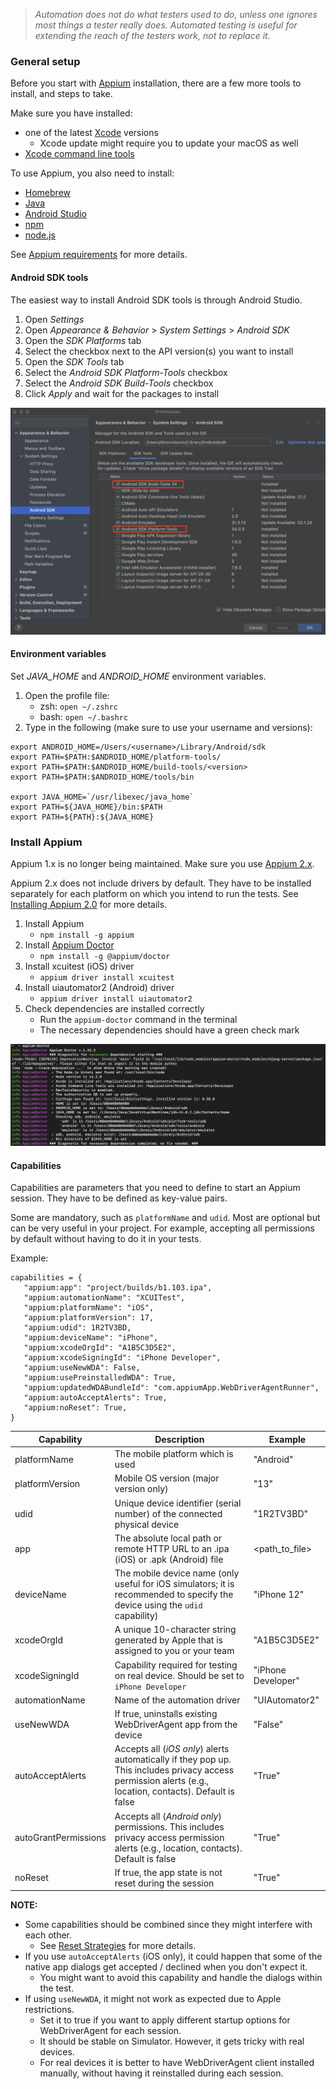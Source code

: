 > *Automation does not do what testers used to do, unless one ignores most things a tester really does. Automated testing is useful for extending the reach of the testers work, not to replace it.*

### General setup

Before you start with [Appium](https://appium.io/) installation, there are a few more tools to install, and steps to take.

Make sure you have installed:

* one of the latest [Xcode](https://developer.apple.com/support/xcode/) versions
  * Xcode update might require you to update your macOS as well
* [Xcode command line tools](https://www.freecodecamp.org/news/install-xcode-command-line-tools/)


To use Appium, you also need to install:

* [Homebrew](https://brew.sh/)
* [Java](https://www.java.com/en/)
* [Android Studio](https://developer.android.com/studio/)
* [npm](https://docs.npmjs.com/downloading-and-installing-node-js-and-npm)
* [node.js](https://nodejs.org/en/)

See [Appium requirements](https://github.com/appium/appium#requirements) for more details.


#### Android SDK tools

The easiest way to install Android SDK tools is through Android Studio.

1. Open _Settings_
2. Open _Appearance & Behavior_ > _System Settings_ > _Android SDK_
3. Open the _SDK Platforms_ tab 
4. Select the checkbox next to the API version(s) you want to install 
5. Open the _SDK Tools_ tab 
6. Select the _Android SDK Platform-Tools_ checkbox
7. Select the _Android SDK Build-Tools_ checkbox
8. Click _Apply_ and wait for the packages to install


![android_studio_sdk.png](/img/android_studio_sdk.png)

#### Environment variables

Set _JAVA_HOME_ and _ANDROID_HOME_ environment variables.

1. Open the profile file:
   - zsh: `open ~/.zshrc`
   - bash: `open ~/.bashrc`
2. Type in the following (make sure to use your username and versions):

```
export ANDROID_HOME=/Users/<username>/Library/Android/sdk
export PATH=$PATH:$ANDROID_HOME/platform-tools/
export PATH=$PATH:$ANDROID_HOME/build-tools/<version>
export PATH=$PATH:$ANDROID_HOME/tools/bin

export JAVA_HOME=`/usr/libexec/java_home`
export PATH=${JAVA_HOME}/bin:$PATH
export PATH=${PATH}:${JAVA_HOME}
```


### Install Appium

Appium 1.x is no longer being maintained. Make sure you use [Appium 2.x](https://github.com/appium/appium).

Appium 2.x does not include drivers by default. They have to be installed separately for each platform on which you intend to run the tests.
See [Installing Appium 2.0](https://appiumpro.com/editions/122-installing-appium-20-and-the-driver-and-plugins-cli) for more details.


1. Install Appium
    - `npm install -g appium`
2. Install [Appium Doctor](https://appium.io/docs/en/2.4/ecosystem/tools/#appium-doctor)
   - `npm install -g @appium/doctor`
3. Install xcuitest (iOS) driver
   - `appium driver install xcuitest`
4. Install uiautomator2 (Android) driver
   - `appium driver install uiautomator2`
5. Check dependencies are installed correctly
   - Run the `appium-doctor` command in the terminal
   - The necessary dependencies should have a green check mark

![troubleshooting_appium_appium_doctor.png](/img/troubleshooting_appium_appium_doctor.png)


#### Capabilities

Capabilities are parameters that you need to define to start an Appium session. They have to be defined as key-value pairs.

Some are mandatory, such as `platformName` and `udid`. Most are optional but can be very useful in your project. For example, accepting all permissions by default without having to do it in your tests.

Example:

```
capabilities = {
   "appium:app": "project/builds/b1.103.ipa",
   "appium:automationName": "XCUITest",
   "appium:platformName": "iOS",
   "appium:platformVersion": 17,
   "appium:udid": 1R2TV3BD,
   "appium:deviceName": "iPhone",
   "appium:xcodeOrgId": "A1B5C3D5E2",
   "appium:xcodeSigningId": "iPhone Developer",
   "appium:useNewWDA": False,
   "appium:usePreinstalledWDA": True,
   "appium:updatedWDABundleId": "com.appiumApp.WebDriverAgentRunner",
   "appium:autoAcceptAlerts": True,
   "appium:noReset": True,
}
```


| Capability             | Description                                                                                                                                               | Example            |
|------------------------|-----------------------------------------------------------------------------------------------------------------------------------------------------------|--------------------|
| platformName           | The mobile platform which is used                                                                                                                         | "Android"          |
| platformVersion        | Mobile OS version (major version only)                                                                                                                    | "13"               |
| udid                   | Unique device identifier (serial number) of the connected physical device                                                                                 | "1R2TV3BD"         |
| app                    | The absolute local path or remote HTTP URL to an .ipa (iOS) or .apk (Android) file                                                                        | <path_to_file>     |
| deviceName             | The mobile device name (only useful for iOS simulators; it is recommended to specify the device using the `udid` capability)                              | "iPhone 12"        |
| xcodeOrgId             | A unique 10-character string generated by Apple that is assigned to you or your team                                                                      | "A1B5C3D5E2"       |
| xcodeSigningId         | Capability required for testing on real device. Should be set to `iPhone Developer`                                                                       | "iPhone Developer" |
| automationName         | Name of the automation driver                                                                                                                             | "UIAutomator2"     |
| useNewWDA              | If true, uninstalls existing WebDriverAgent app from the device                                                                                           | "False"            |
| autoAcceptAlerts       | Accepts all (_iOS only_) alerts automatically if they pop up. This includes privacy access permission alerts (e.g., location, contacts). Default is false | "True"             |
| autoGrantPermissions   | Accepts all (_Android only_) permissions. This includes privacy access permission alerts (e.g., location, contacts). Default is false                     | "True"             |
| noReset                | If true, the app state is not reset during the session                                                                                                    | "True"             |


**NOTE:**

* Some capabilities should be combined since they might interfere with each other.
  * See [Reset Strategies](https://appium.readthedocs.io/en/stable/en/writing-running-appium/other/reset-strategies/) for more details.
* If you use `autoAcceptAlerts` (iOS only), it could happen that some of the native app dialogs get accepted / declined when you don't expect it.
  * You might want to avoid this capability and handle the dialogs within the test.
* If using `useNewWDA`, it might not work as expected due to Apple restrictions.
  * Set it to true if you want to apply different startup options for WebDriverAgent for each session.
  * It should be stable on Simulator. However, it gets tricky with real devices. 
  * For real devices it is better to have WebDriverAgent client installed manually, without having it reinstalled during each session.
